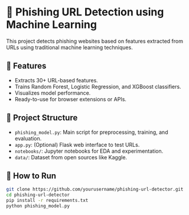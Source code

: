 # 🔐 Phishing URL Detection using Machine Learning

This project detects phishing websites based on features extracted from URLs using traditional machine learning techniques.

## 🚀 Features
- Extracts 30+ URL-based features.
- Trains Random Forest, Logistic Regression, and XGBoost classifiers.
- Visualizes model performance.
- Ready-to-use for browser extensions or APIs.

## 📁 Project Structure
- `phishing_model.py`: Main script for preprocessing, training, and evaluation.
- `app.py`: (Optional) Flask web interface to test URLs.
- `notebooks/`: Jupyter notebooks for EDA and experimentation.
- `data/`: Dataset from open sources like Kaggle.

## 🧪 How to Run
```bash
git clone https://github.com/yourusername/phishing-url-detector.git
cd phishing-url-detector
pip install -r requirements.txt
python phishing_model.py

